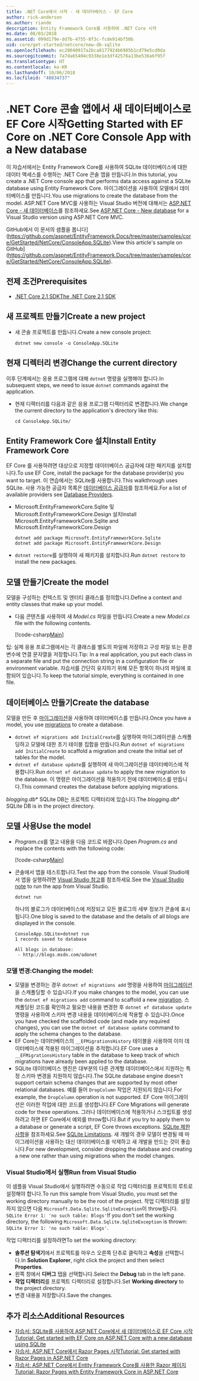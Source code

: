 ```yaml
---
title: .NET Core에서 시작 - 새 데이터베이스 - EF Core
author: rick-anderson
ms.author: riande
description: Entity Framework Core를 사용하여 .NET Core 시작
ms.date: 08/03/2018
ms.assetid: 099d179e-dd7b-4755-8f3c-fcde914bf50b
uid: core/get-started/netcore/new-db-sqlite
ms.openlocfilehash: ec20040917a2bca8177924b6905b1cd79e5cd9da
ms.sourcegitcommit: 7a7da65404c9338e1e3df42576a13be536a6f95f
ms.translationtype: HT
ms.contentlocale: ko-KR
ms.lasthandoff: 10/06/2018
ms.locfileid: "48834737"
---
```

# <a name="getting-started-with-ef-core-on-net-core-console-app-with-a-new-database"></a><span data-ttu-id="6fc8d-103">.NET Core 콘솔 앱에서 새 데이터베이스로 EF Core 시작</span><span class="sxs-lookup"><span data-stu-id="6fc8d-103">Getting Started with EF Core on .NET Core Console App with a New database</span></span>

<span data-ttu-id="6fc8d-104">이 자습서에서는 Entity Framework Core를 사용하여 SQLite 데이터베이스에 대한 데이터 액세스를 수행하는 .NET Core 콘솔 앱을 만듭니다.</span><span class="sxs-lookup"><span data-stu-id="6fc8d-104">In this tutorial, you create a .NET Core console app that performs data access against a SQLite database using Entity Framework Core.</span></span> <span data-ttu-id="6fc8d-105">마이그레이션을 사용하여 모델에서 데이터베이스를 만듭니다.</span><span class="sxs-lookup"><span data-stu-id="6fc8d-105">You use migrations to create the database from the model.</span></span> <span data-ttu-id="6fc8d-106">ASP.NET Core MVC를 사용하는 Visual Studio 버전에 대해서는 [ASP.NET Core - 새 데이터베이스](xref:core/get-started/aspnetcore/new-db)를 참조하세요.</span><span class="sxs-lookup"><span data-stu-id="6fc8d-106">See [ASP.NET Core - New database](xref:core/get-started/aspnetcore/new-db) for a Visual Studio version using ASP.NET Core MVC.</span></span>

<span data-ttu-id="6fc8d-107">GitHub에서 이 문서의 샘플을 봅니다](https://github.com/aspnet/EntityFramework.Docs/tree/master/samples/core/GetStarted/NetCore/ConsoleApp.SQLite).</span><span class="sxs-lookup"><span data-stu-id="6fc8d-107">View this article's sample on GitHub](https://github.com/aspnet/EntityFramework.Docs/tree/master/samples/core/GetStarted/NetCore/ConsoleApp.SQLite).</span></span>

## <a name="prerequisites"></a><span data-ttu-id="6fc8d-108">전제 조건</span><span class="sxs-lookup"><span data-stu-id="6fc8d-108">Prerequisites</span></span>

* [<span data-ttu-id="6fc8d-109">.NET Core 2.1 SDK</span><span class="sxs-lookup"><span data-stu-id="6fc8d-109">The .NET Core 2.1 SDK</span></span>](https://www.microsoft.com/net/core)

## <a name="create-a-new-project"></a><span data-ttu-id="6fc8d-110">새 프로젝트 만들기</span><span class="sxs-lookup"><span data-stu-id="6fc8d-110">Create a new project</span></span>

* <span data-ttu-id="6fc8d-111">새 콘솔 프로젝트를 만듭니다.</span><span class="sxs-lookup"><span data-stu-id="6fc8d-111">Create a new console project:</span></span>

  ``` Console
  dotnet new console -o ConsoleApp.SQLite
  ```
## <a name="change-the-current-directory"></a><span data-ttu-id="6fc8d-112">현재 디렉터리 변경</span><span class="sxs-lookup"><span data-stu-id="6fc8d-112">Change the current directory</span></span>

<span data-ttu-id="6fc8d-113">이후 단계에서는 응용 프로그램에 대해 `dotnet` 명령을 실행해야 합니다.</span><span class="sxs-lookup"><span data-stu-id="6fc8d-113">In subsequent steps, we need to issue `dotnet` commands against the application.</span></span>

* <span data-ttu-id="6fc8d-114">현재 디렉터리를 다음과 같은 응용 프로그램 디렉터리로 변경합니다.</span><span class="sxs-lookup"><span data-stu-id="6fc8d-114">We change the current directory to the application's directory like this:</span></span>

  ``` Console
  cd ConsoleApp.SQLite/
  ```
## <a name="install-entity-framework-core"></a><span data-ttu-id="6fc8d-115">Entity Framework Core 설치</span><span class="sxs-lookup"><span data-stu-id="6fc8d-115">Install Entity Framework Core</span></span>

<span data-ttu-id="6fc8d-116">EF Core 를 사용하려면 대상으로 지정할 데이터베이스 공급자에 대한 패키지를 설치합니다.</span><span class="sxs-lookup"><span data-stu-id="6fc8d-116">To use EF Core, install the package for the database provider(s) you want to target.</span></span> <span data-ttu-id="6fc8d-117">이 연습에서는 SQLite를 사용합니다.</span><span class="sxs-lookup"><span data-stu-id="6fc8d-117">This walkthrough uses SQLite.</span></span> <span data-ttu-id="6fc8d-118">사용 가능한 공급자 목록은 [데이터베이스 공급자](../../providers/index.md)를 참조하세요.</span><span class="sxs-lookup"><span data-stu-id="6fc8d-118">For a list of available providers see [Database Providers](../../providers/index.md).</span></span>

* <span data-ttu-id="6fc8d-119">Microsoft.EntityFrameworkCore.Sqlite 및 Microsoft.EntityFrameworkCore.Design 설치</span><span class="sxs-lookup"><span data-stu-id="6fc8d-119">Install Microsoft.EntityFrameworkCore.Sqlite and Microsoft.EntityFrameworkCore.Design</span></span>

  ```Console
  dotnet add package Microsoft.EntityFrameworkCore.Sqlite
  dotnet add package Microsoft.EntityFrameworkCore.Design
  ```

* <span data-ttu-id="6fc8d-120">`dotnet restore`를 실행하여 새 패키지를 설치합니다.</span><span class="sxs-lookup"><span data-stu-id="6fc8d-120">Run `dotnet restore` to install the new packages.</span></span>

## <a name="create-the-model"></a><span data-ttu-id="6fc8d-121">모델 만들기</span><span class="sxs-lookup"><span data-stu-id="6fc8d-121">Create the model</span></span>

<span data-ttu-id="6fc8d-122">모델을 구성하는 컨텍스트 및 엔터티 클래스를 정의합니다.</span><span class="sxs-lookup"><span data-stu-id="6fc8d-122">Define a context and entity classes that make up your model.</span></span>

* <span data-ttu-id="6fc8d-123">다음 콘텐츠를 사용하여 새 *Model.cs* 파일을 만듭니다.</span><span class="sxs-lookup"><span data-stu-id="6fc8d-123">Create a new *Model.cs* file with the following contents.</span></span>

  [!code-csharp[Main](../../../../samples/core/GetStarted/NetCore/ConsoleApp.SQLite/Model.cs)]

<span data-ttu-id="6fc8d-124">팁: 실제 응용 프로그램에서는 각 클래스를 별도의 파일에 저장하고 구성 파일 또는 환경 변수에 연결 문자열을 저장합니다.</span><span class="sxs-lookup"><span data-stu-id="6fc8d-124">Tip: In a real application, you put each class in a separate file and put the connection string in a configuration file or environment variable.</span></span> <span data-ttu-id="6fc8d-125">자습서를 간단히 유지하기 위해 모든 항목이 하나의 파일에 포함되어 있습니다.</span><span class="sxs-lookup"><span data-stu-id="6fc8d-125">To keep the tutorial simple, everything is contained in one file.</span></span>

## <a name="create-the-database"></a><span data-ttu-id="6fc8d-126">데이터베이스 만들기</span><span class="sxs-lookup"><span data-stu-id="6fc8d-126">Create the database</span></span>

<span data-ttu-id="6fc8d-127">모델을 만든 후 [마이그레이션](xref:core/managing-schemas/migrations/index)을 사용하여 데이터베이스를 만듭니다.</span><span class="sxs-lookup"><span data-stu-id="6fc8d-127">Once you have a model, you use [migrations](xref:core/managing-schemas/migrations/index) to create a database.</span></span>

* <span data-ttu-id="6fc8d-128">`dotnet ef migrations add InitialCreate`를 실행하여 마이그레이션을 스캐폴딩하고 모델에 대한 초기 테이블 집합을 만듭니다.</span><span class="sxs-lookup"><span data-stu-id="6fc8d-128">Run `dotnet ef migrations add InitialCreate` to scaffold a migration and create the initial set of tables for the model.</span></span>
* <span data-ttu-id="6fc8d-129">`dotnet ef database update`를 실행하여 새 마이그레이션을 데이터베이스에 적용합니다.</span><span class="sxs-lookup"><span data-stu-id="6fc8d-129">Run `dotnet ef database update` to apply the new migration to the database.</span></span> <span data-ttu-id="6fc8d-130">이 명령은 마이그레이션을 적용하기 전에 데이터베이스를 만듭니다.</span><span class="sxs-lookup"><span data-stu-id="6fc8d-130">This command creates the database before applying migrations.</span></span>

<span data-ttu-id="6fc8d-131">*blogging.db*\* SQLite DB는 프로젝트 디렉터리에 있습니다.</span><span class="sxs-lookup"><span data-stu-id="6fc8d-131">The *blogging.db*\* SQLite DB is in the project directory.</span></span>

## <a name="use-the-model"></a><span data-ttu-id="6fc8d-132">모델 사용</span><span class="sxs-lookup"><span data-stu-id="6fc8d-132">Use the model</span></span>

* <span data-ttu-id="6fc8d-133">*Program.cs*를 열고 내용을 다음 코드로 바꿉니다.</span><span class="sxs-lookup"><span data-stu-id="6fc8d-133">Open *Program.cs* and replace the contents with the following code:</span></span>

  [!code-csharp[Main](../../../../samples/core/GetStarted/NetCore/ConsoleApp.SQLite/Program.cs)]

* <span data-ttu-id="6fc8d-134">콘솔에서 앱을 테스트합니다.</span><span class="sxs-lookup"><span data-stu-id="6fc8d-134">Test the app from the console.</span></span> <span data-ttu-id="6fc8d-135">Visual Studio에서 앱을 실행하려면 [Visual Studio 참고](#vs)를 참조하세요.</span><span class="sxs-lookup"><span data-stu-id="6fc8d-135">See the [Visual Studio note](#vs) to run the app from Visual Studio.</span></span>

  `dotnet run`

  <span data-ttu-id="6fc8d-136">하나의 블로그가 데이터베이스에 저장되고 모든 블로그의 세부 정보가 콘솔에 표시됩니다.</span><span class="sxs-lookup"><span data-stu-id="6fc8d-136">One blog is saved to the database and the details of all blogs are displayed in the console.</span></span>

  ```Console
  ConsoleApp.SQLite>dotnet run
  1 records saved to database

  All blogs in database:
   - http://blogs.msdn.com/adonet
  ```

### <a name="changing-the-model"></a><span data-ttu-id="6fc8d-137">모델 변경:</span><span class="sxs-lookup"><span data-stu-id="6fc8d-137">Changing the model:</span></span>

- <span data-ttu-id="6fc8d-138">모델을 변경하는 경우 `dotnet ef migrations add` 명령을 사용하여 [마이그레이션](xref:core/managing-schemas/migrations/index)을 스캐폴딩할 수 있습니다.</span><span class="sxs-lookup"><span data-stu-id="6fc8d-138">If you make changes to the model, you can use the `dotnet ef migrations add` command to scaffold a new [migration](xref:core/managing-schemas/migrations/index).</span></span> <span data-ttu-id="6fc8d-139">스캐폴딩된 코드를 확인하고 필요한 내용을 변경한 후 `dotnet ef database update` 명령을 사용하여 스키마 변경 내용을 데이터베이스에 적용할 수 있습니다.</span><span class="sxs-lookup"><span data-stu-id="6fc8d-139">Once you have checked the scaffolded code (and made any required changes), you can use the `dotnet ef database update` command to apply the schema changes to the database.</span></span>
- <span data-ttu-id="6fc8d-140">EF Core는 데이터베이스의 `__EFMigrationsHistory` 테이블을 사용하여 이미 데이터베이스에 적용된 마이그레이션을 추적합니다.</span><span class="sxs-lookup"><span data-stu-id="6fc8d-140">EF Core uses a `__EFMigrationsHistory` table in the database to keep track of which migrations have already been applied to the database.</span></span>
- <span data-ttu-id="6fc8d-141">SQLite 데이터베이스 엔진은 대부분의 다른 관계형 데이터베이스에서 지원하는 특정 스키마 변경을 지원하지 않습니다.</span><span class="sxs-lookup"><span data-stu-id="6fc8d-141">The SQLite database engine doesn't support certain schema changes that are supported by most other relational databases.</span></span> <span data-ttu-id="6fc8d-142">예를 들어 `DropColumn` 작업은 지원되지 않습니다.</span><span class="sxs-lookup"><span data-stu-id="6fc8d-142">For example, the `DropColumn` operation is not supported.</span></span> <span data-ttu-id="6fc8d-143">EF Core 마이그레이션은 이러한 작업에 대한 코드를 생성합니다.</span><span class="sxs-lookup"><span data-stu-id="6fc8d-143">EF Core Migrations will generate code for these operations.</span></span> <span data-ttu-id="6fc8d-144">그러나 데이터베이스에 적용하거나 스크립트를 생성하려고 하면 EF Core에서 예외를 throw합니다.</span><span class="sxs-lookup"><span data-stu-id="6fc8d-144">But if you try to apply them to a database or generate a script, EF Core throws exceptions.</span></span> <span data-ttu-id="6fc8d-145">[SQLite 제한 사항](../../providers/sqlite/limitations.md)을 참조하세요.</span><span class="sxs-lookup"><span data-stu-id="6fc8d-145">See [SQLite Limitations](../../providers/sqlite/limitations.md).</span></span> <span data-ttu-id="6fc8d-146">새 개발의 경우 모델이 변경될 때 마이그레이션을 사용하는 대신 데이터베이스를 삭제하고 새 개발을 만드는 것이 좋습니다.</span><span class="sxs-lookup"><span data-stu-id="6fc8d-146">For new development, consider dropping the database and creating a new one rather than using migrations when the model changes.</span></span>

<a name="vs"></a>
### <a name="run-from-visual-studio"></a><span data-ttu-id="6fc8d-147">Visual Studio에서 실행</span><span class="sxs-lookup"><span data-stu-id="6fc8d-147">Run from Visual Studio</span></span>

<span data-ttu-id="6fc8d-148">이 샘플을 Visual Studio에서 실행하려면 수동으로 작업 디렉터리를 프로젝트의 루트로 설정해야 합니다.</span><span class="sxs-lookup"><span data-stu-id="6fc8d-148">To run this sample from Visual Studio, you must set the working directory manually to be the root of the project.</span></span> <span data-ttu-id="6fc8d-149">작업 디렉터리를 설정하지 않으면 다음 `Microsoft.Data.Sqlite.SqliteException`이 throw됩니다. `SQLite Error 1: 'no such table: Blogs'`</span><span class="sxs-lookup"><span data-stu-id="6fc8d-149">If  you don't set the working directory, the following `Microsoft.Data.Sqlite.SqliteException` is thrown: `SQLite Error 1: 'no such table: Blogs'`.</span></span>

<span data-ttu-id="6fc8d-150">작업 디렉터리를 설정하려면</span><span class="sxs-lookup"><span data-stu-id="6fc8d-150">To set the working directory:</span></span>

* <span data-ttu-id="6fc8d-151">**솔루션 탐색기**에서 프로젝트를 마우스 오른쪽 단추로 클릭하고 **속성**을 선택합니다.</span><span class="sxs-lookup"><span data-stu-id="6fc8d-151">In **Solution Explorer**, right click the project and then select **Properties**.</span></span>
* <span data-ttu-id="6fc8d-152">왼쪽 창에서 **디버그** 탭을 선택합니다.</span><span class="sxs-lookup"><span data-stu-id="6fc8d-152">Select the **Debug** tab in the left pane.</span></span>
* <span data-ttu-id="6fc8d-153">**작업 디렉터리**를 프로젝트 디렉터리로 설정합니다.</span><span class="sxs-lookup"><span data-stu-id="6fc8d-153">Set **Working directory** to the project directory.</span></span>
* <span data-ttu-id="6fc8d-154">변경 내용을 저장합니다.</span><span class="sxs-lookup"><span data-stu-id="6fc8d-154">Save the changes.</span></span>

## <a name="additional-resources"></a><span data-ttu-id="6fc8d-155">추가 리소스</span><span class="sxs-lookup"><span data-stu-id="6fc8d-155">Additional Resources</span></span>

* [<span data-ttu-id="6fc8d-156">자습서: SQLite를 사용하여 ASP.NET Core에서 새 데이터베이스로 EF Core 시작</span><span class="sxs-lookup"><span data-stu-id="6fc8d-156">Tutorial: Get started with EF Core on ASP.NET Core with a new database using SQLite</span></span>](xref:core/get-started/aspnetcore/new-db)
* [<span data-ttu-id="6fc8d-157">자습서: ASP.NET Core에서 Razor Pages 시작</span><span class="sxs-lookup"><span data-stu-id="6fc8d-157">Tutorial: Get started with Razor Pages in ASP.NET Core</span></span>](https://docs.microsoft.com/aspnet/core/tutorials/razor-pages/razor-pages-start)
* [<span data-ttu-id="6fc8d-158">자습서: ASP.NET Core에서 Entity Framework Core를 사용한 Razor 페이지</span><span class="sxs-lookup"><span data-stu-id="6fc8d-158">Tutorial: Razor Pages with Entity Framework Core in ASP.NET Core</span></span>](https://docs.microsoft.com/aspnet/core/data/ef-rp/intro)

